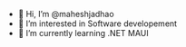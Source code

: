 - 👋 Hi, I’m @maheshjadhao
- 👀 I’m interested in Software developement
- 🌱 I’m currently learning .NET MAUI


<!---
maheshjadha0/maheshjadha0 is a ✨ special ✨ repository because its `README.md` (this file) appears on your GitHub profile.
You can click the Preview link to take a look at your changes.
--->
